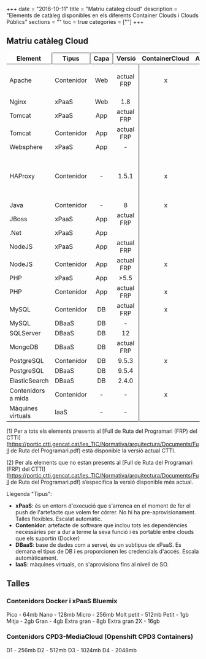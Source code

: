 +++
date        = "2016-10-11"
title       = "Matriu catàleg cloud"
description = "Elements de catàleg disponibles en els diferents Container Clouds i Clouds Públics"
sections    = ""
toc 	    = true
categories  = [""]
+++

## Matriu catàleg Cloud

Element            |Tipus       | Capa  |Versió |ContainerCloud  |AppAgile  |Bluemix |Azure  |Compose  |Observacions
-------            |------      |:-----:|:-----:|:---------------:|:------:|:------:|:-----:|:-------:|-------------
Apache             | Contenidor |Web    |actual FRP    |x  |       |x       |       ||Amb o sense GICAR. Amb GICAR només a CPD Privat   
Nginx              | xPaaS      |Web    |1.8    | |       |x       |       ||   
Tomcat             | xPaaS      |App    |actual FRP      | |       |x       |       || 
Tomcat             | Contenidor |App    |actual FRP      | |       |x       |       || 
Websphere          | xPaaS      |App    |-      |       |       |x       |       || 
HAProxy            | Contenidor |-      |1.5.1  |x      |       |x       |       ||Balanceig de contenidors arrencats amb docker-compose a Bluemix 
Java               | Contenidor |-      |8      |x      |       |x       |       ||
JBoss              | xPaaS      |App    |actual FRP      |      |       |x        |       || 
.Net               | xPaaS      |App    |       |       |       |       |x      || 
NodeJS             | xPaaS      |App    |actual FRP    |      |       |x       |       || 
NodeJS             | Contenidor |App    |actual FRP    |x      |       |x       |       || 
PHP                | xPaaS      |App    |>5.5   |      |       |x       |       ||    
PHP                | Contenidor |App    |actual FRP    |x      |       |x       |       ||    
MySQL              | Contenidor |DB     |actual FRP    |x      |       |x       |       ||    
MySQL              | DBaaS      |DB     |-      |       |       |       |       |x  |Beta    
SQLServer          | DBaaS      |DB     |12    |       |       |        |x      |  || 
MongoDB            | DBaaS      |DB     |actual FRP    |       |       |       |       |x  ||    
PostgreSQL         | Contenidor |DB     |9.5.3  |x      |       |       |       |x  |    
PostgreSQL         | DBaaS      |DB     |9.5.4  |       |       |       |       |x  |    
ElasticSearch      | DBaaS      |DB     |2.4.0  |       |       |       |       |x  |    
Contenidors a mida | Contenidor |-      |-      |x      |       |x       |       ||
Màquines virtuals  | IaaS       |-      |-      |      |      |        |x      || 

(1) Per a tots els elements presents al [Full de Ruta del Programari (FRP) del CTTI](https://portic.ctti.gencat.cat/les_TIC/Normativa/arquitectura/Documents/Full de Ruta del Programari.pdf) està disponible la versió actual CTTI.

(2) Per als elements que no estan presents al [Full de Ruta del Programari (FRP) del CTTI](https://portic.ctti.gencat.cat/les_TIC/Normativa/arquitectura/Documents/Full de Ruta del Programari.pdf) s’especifica la versió disponible més actual.

Llegenda "Tipus":

- **xPaaS**: és un entorn d'execució que s'arrenca en el moment de fer el push de l'artefacte que volem fer córrer. No hi ha pre-aprovisionament. Talles flexibles. Escalat automàtic.
- **Contenidor**: artefacte de software que inclou tots les dependències necessàries per a dur a terme la seva funció i és portable entre clouds que els suportin (Docker)  
- **DBaaS**: base de dades com a servei, és un subtipus de xPaaS. Es demana el tipus de DB i es proporcionen les credencials d'accés. Escala automàticament.
- **IaaS**: màquines virtuals, on s'aprovisiona fins al nivell de SO.

<style>
	table tr:first-child th:first-child, table tr:first-child th:last-child{
		background-color:#fff;
	}
	table tr:first-child th:first-child{
		border-top: none!important;
		border-left:none!important;
	}
	table tr:first-child th:last-child{
		border-top: none!important;
		border-right:none!important;
	}

	table tr:nth-child(1) th:nth-child(1), 
	table tr:nth-child(1) th:nth-child(2), 
	table tr:nth-child(1) th:nth-child(3),
	table tr:nth-child(2) th:nth-child(4),
	table tr:nth-child(2) th:nth-child(6),
	table tr:nth-child(2) th:nth-child(9), 
	table tr:nth-child(2) th:nth-child(10),
	table tr td:nth-child(4), 
	table tr td:nth-child(6),
	table tr td:nth-child(9), 
	table tr td:nth-child(10){
		border-right: 3px solid #aaa;
	}
</style>

<script src="https://cdn.datatables.net/1.10.12/js/jquery.dataTables.min.js"></script>
<script>
	$(document).ready(function() {
		//Data table plugin
    	$('table').DataTable( {
	        "paging": false,
	        "info" : false,
	        "ordering": false,
	        "language":{
	        	"search" : "<strong>Cerca:</strong> ",
		        "infoEmpty": "No hi ha registres",
	        	"zeroRecords": "No s'han trobat registres"
	        },
	        initComplete: function () {
	            this.api().columns().every( function (col_index) {
	                var column = this;
	                if(col_index===9){
	                	$("<p>&nbsp;</p>").appendTo($(column.header()));
	                	return;
	                }
	                var select = $('<select><option value=""></option></select>')
	                    .appendTo( $(column.header()) )
	                    .on( 'change', function () {
	                        var val = $.fn.dataTable.util.escapeRegex(
	                            $(this).val()
	                        );
	 
	                        column
	                            .search( val ? '^'+val+'$' : '', true, false )
	                            .draw();
	                    } );
	 
	                column.data().unique().sort().each( function ( d, j ) {
	                    select.append( '<option value="'+d+'">'+d+'</option>' )
	                });
	            });

	            //adds header private/public
	            $("<tr><th colspan='4'></th><th colspan='2'>Privat</th><th colspan='3'>Públic</th><th colspan='1'></th></tr>").insertBefore($("table thead tr"));
	        }	        
    	});
	});
</script>

## Talles

### Contenidors Docker i xPaaS Bluemix

Pico - 64mb
Nano - 128mb
Micro - 256mb
Molt petit - 512mb
Petit - 1gb
Mitja - 2gb
Gran - 4gb
Extra gran - 8gb
Extra gran 2X - 16gb

### Contenidors CPD3-MediaCloud (Openshift CPD3 Containers)

D1 - 256mb
D2 - 512mb
D3 - 1024mb
D4 - 2048mb


